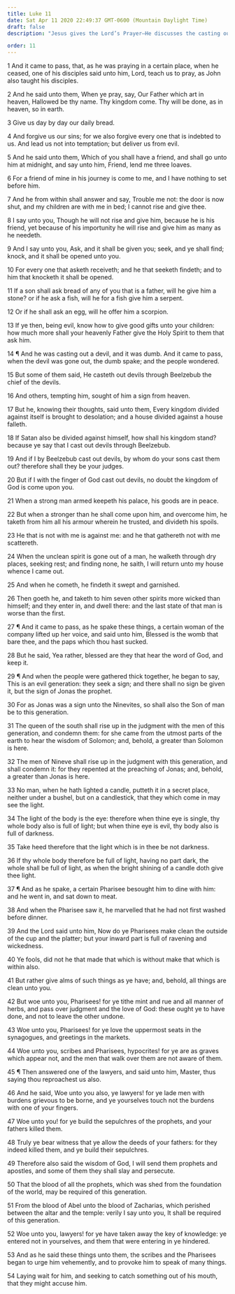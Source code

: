 ```yaml
---
title: Luke 11
date: Sat Apr 11 2020 22:49:37 GMT-0600 (Mountain Daylight Time)
draft: false
description: "Jesus gives the Lord’s Prayer—He discusses the casting out of devils—He acclaims Himself as greater than Jonah and Solomon—He rebukes the Pharisees and says that the blood of all the prophets may be required of their generation."

order: 11
---
```

    
1 And it came to pass, that, as he was praying in a certain place, when he ceased, one of his disciples said unto him, Lord, teach us to pray, as John also taught his disciples.

2 And he said unto them, When ye pray, say, Our Father which art in heaven, Hallowed be thy name. Thy kingdom come. Thy will be done, as in heaven, so in earth.

3 Give us day by day our daily bread.

4 And forgive us our sins; for we also forgive every one that is indebted to us. And lead us not into temptation; but deliver us from evil.

5 And he said unto them, Which of you shall have a friend, and shall go unto him at midnight, and say unto him, Friend, lend me three loaves.

6 For a friend of mine in his journey is come to me, and I have nothing to set before him.

7 And he from within shall answer and say, Trouble me not: the door is now shut, and my children are with me in bed; I cannot rise and give thee.

8 I say unto you, Though he will not rise and give him, because he is his friend, yet because of his importunity he will rise and give him as many as he needeth.

9 And I say unto you, Ask, and it shall be given you; seek, and ye shall find; knock, and it shall be opened unto you.

10 For every one that asketh receiveth; and he that seeketh findeth; and to him that knocketh it shall be opened.

11 If a son shall ask bread of any of you that is a father, will he give him a stone? or if he ask a fish, will he for a fish give him a serpent.

12 Or if he shall ask an egg, will he offer him a scorpion.

13 If ye then, being evil, know how to give good gifts unto your children: how much more shall your heavenly Father give the Holy Spirit to them that ask him.

14 ¶ And he was casting out a devil, and it was dumb. And it came to pass, when the devil was gone out, the dumb spake; and the people wondered.

15 But some of them said, He casteth out devils through Beelzebub the chief of the devils.

16 And others, tempting him, sought of him a sign from heaven.

17 But he, knowing their thoughts, said unto them, Every kingdom divided against itself is brought to desolation; and a house divided against a house falleth.

18 If Satan also be divided against himself, how shall his kingdom stand? because ye say that I cast out devils through Beelzebub.

19 And if I by Beelzebub cast out devils, by whom do your sons cast them out? therefore shall they be your judges.

20 But if I with the finger of God cast out devils, no doubt the kingdom of God is come upon you.

21 When a strong man armed keepeth his palace, his goods are in peace.

22 But when a stronger than he shall come upon him, and overcome him, he taketh from him all his armour wherein he trusted, and divideth his spoils.

23 He that is not with me is against me: and he that gathereth not with me scattereth.

24 When the unclean spirit is gone out of a man, he walketh through dry places, seeking rest; and finding none, he saith, I will return unto my house whence I came out.

25 And when he cometh, he findeth it swept and garnished.

26 Then goeth he, and taketh to him seven other spirits more wicked than himself; and they enter in, and dwell there: and the last state of that man is worse than the first.

27 ¶ And it came to pass, as he spake these things, a certain woman of the company lifted up her voice, and said unto him, Blessed is the womb that bare thee, and the paps which thou hast sucked.

28 But he said, Yea rather, blessed are they that hear the word of God, and keep it.

29 ¶ And when the people were gathered thick together, he began to say, This is an evil generation: they seek a sign; and there shall no sign be given it, but the sign of Jonas the prophet.

30 For as Jonas was a sign unto the Ninevites, so shall also the Son of man be to this generation.

31 The queen of the south shall rise up in the judgment with the men of this generation, and condemn them: for she came from the utmost parts of the earth to hear the wisdom of Solomon; and, behold, a greater than Solomon is here.

32 The men of Nineve shall rise up in the judgment with this generation, and shall condemn it: for they repented at the preaching of Jonas; and, behold, a greater than Jonas is here.

33 No man, when he hath lighted a candle, putteth it in a secret place, neither under a bushel, but on a candlestick, that they which come in may see the light.

34 The light of the body is the eye: therefore when thine eye is single, thy whole body also is full of light; but when thine eye is evil, thy body also is full of darkness.

35 Take heed therefore that the light which is in thee be not darkness.

36 If thy whole body therefore be full of light, having no part dark, the whole shall be full of light, as when the bright shining of a candle doth give thee light.

37 ¶ And as he spake, a certain Pharisee besought him to dine with him: and he went in, and sat down to meat.

38 And when the Pharisee saw it, he marvelled that he had not first washed before dinner.

39 And the Lord said unto him, Now do ye Pharisees make clean the outside of the cup and the platter; but your inward part is full of ravening and wickedness.

40 Ye fools, did not he that made that which is without make that which is within also.

41 But rather give alms of such things as ye have; and, behold, all things are clean unto you.

42 But woe unto you, Pharisees! for ye tithe mint and rue and all manner of herbs, and pass over judgment and the love of God: these ought ye to have done, and not to leave the other undone.

43 Woe unto you, Pharisees! for ye love the uppermost seats in the synagogues, and greetings in the markets.

44 Woe unto you, scribes and Pharisees, hypocrites! for ye are as graves which appear not, and the men that walk over them are not aware of them.

45 ¶ Then answered one of the lawyers, and said unto him, Master, thus saying thou reproachest us also.

46 And he said, Woe unto you also, ye lawyers! for ye lade men with burdens grievous to be borne, and ye yourselves touch not the burdens with one of your fingers.

47 Woe unto you! for ye build the sepulchres of the prophets, and your fathers killed them.

48 Truly ye bear witness that ye allow the deeds of your fathers: for they indeed killed them, and ye build their sepulchres.

49 Therefore also said the wisdom of God, I will send them prophets and apostles, and some of them they shall slay and persecute.

50 That the blood of all the prophets, which was shed from the foundation of the world, may be required of this generation.

51 From the blood of Abel unto the blood of Zacharias, which perished between the altar and the temple: verily I say unto you, It shall be required of this generation.

52 Woe unto you, lawyers! for ye have taken away the key of knowledge: ye entered not in yourselves, and them that were entering in ye hindered.

53 And as he said these things unto them, the scribes and the Pharisees began to urge him vehemently, and to provoke him to speak of many things.

54 Laying wait for him, and seeking to catch something out of his mouth, that they might accuse him.
